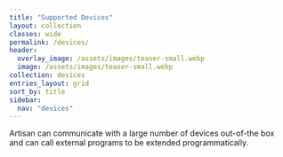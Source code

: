 ```yaml
---
title: "Supported Devices"
layout: collection
classes: wide
permalink: /devices/
header:
  overlay_image: /assets/images/teaser-small.webp
  image: /assets/images/teaser-small.webp
collection: devices
entries_layout: grid
sort_by: title
sidebar:
  nav: "devices"
---
```


Artisan can communicate with a large number of devices out-of-the box and can call external programs to be extended programmatically.